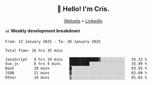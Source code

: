 
<h2 align="center">👋 Hello! I'm Cris.</h2>
<p align="center">
  <a href="https://www.criscunas.dev">Website</a> •
  <a href="https://www.linkedin.com/in/cristophercunas/">LinkedIn</a> 
</p>


📊 **Weekly development breakdown**
<!--START_SECTION:waka-->

```txt
From: 13 January 2025 - To: 20 January 2025

Total Time: 16 hrs 35 mins

JavaScript   9 hrs 19 mins   █████████████▓░░░░░░░░░░░   55.33 %
Vue.js       6 hrs 4 mins    █████████░░░░░░░░░░░░░░░░   35.99 %
Bash         39 mins         █░░░░░░░░░░░░░░░░░░░░░░░░   03.95 %
JSON         21 mins         ▓░░░░░░░░░░░░░░░░░░░░░░░░   02.09 %
Other        16 mins         ▒░░░░░░░░░░░░░░░░░░░░░░░░   01.65 %
```

<!--END_SECTION:waka-->
